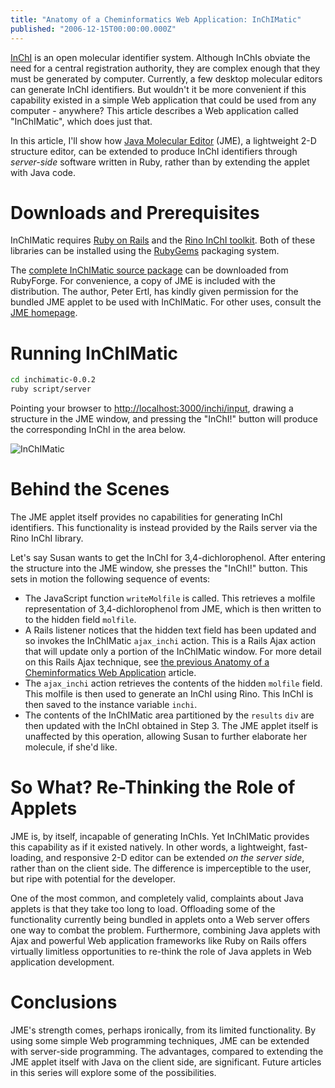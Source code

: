 ```yaml
---
title: "Anatomy of a Cheminformatics Web Application: InChIMatic"
published: "2006-12-15T00:00:00.000Z"
---
```


<a href="http://www.iupac.org/inchi/">InChI</a> is an open molecular identifier system. Although InChIs obviate the need for a central registration authority, they are complex enough that they must be generated by computer. Currently, a few desktop molecular editors can generate InChI identifiers. But wouldn't it be more convenient if this capability existed in a simple Web application that could be used from any computer - anywhere? This article describes a Web application called "InChIMatic", which does just that.

In this article, I'll show how <a href="http://www.molinspiration.com/jme/">Java Molecular Editor</a> (JME), a lightweight 2-D structure editor, can be extended to produce InChI identifiers through <em>server-side</em> software written in Ruby, rather than by extending the applet with Java code.

# Downloads and Prerequisites

InChIMatic requires <a href="http://rubyonrails.org">Ruby on Rails</a> and the <a href="http://depth-first.com/articles/2006/08/17/ruby-and-inchi-the-rino-library">Rino InChI toolkit</a>. Both of these libraries can be installed using the <a href="http://rubygems.org/">RubyGems</a> packaging system.

The <a href="http://rubyforge.org/frs/download.php/15616/inchimatic-0.0.2.tar.gz">complete InChIMatic source package</a> can be downloaded from RubyForge. For convenience, a copy of JME is included with the distribution. The author, Peter Ertl, has kindly given permission for the bundled JME applet to be used with InChIMatic. For other uses, consult the <a href="http://www.molinspiration.com/jme/">JME homepage</a>.

# Running InChIMatic

```bash
cd inchimatic-0.0.2
ruby script/server
```

Pointing your browser to <a href="http://localhost:3000/inchi/input">http://localhost:3000/inchi/input</a>, drawing a structure in the JME window, and pressing the "InChI!" button will produce the corresponding InChI in the area below.

![InChIMatic](/images/posts/20061214/screenshot_1.png "InChIMatic")

# Behind the Scenes

The JME applet itself provides no capabilities for generating InChI identifiers. This functionality is instead provided by the Rails server via the Rino InChI library.

Let's say Susan wants to get the InChI for 3,4-dichlorophenol. After entering the structure into the JME window, she presses the "InChI!" button. This sets in motion the following sequence of events:


- The JavaScript function `writeMolfile` is called. This retrieves a molfile representation of 3,4-dichlorophenol from JME, which is then written to to the hidden field `molfile`.
- A Rails listener notices that the hidden text field has been updated and so invokes the InChIMatic `ajax_inchi` action. This is a Rails Ajax action that will update only a portion of the InChIMatic window. For more detail on this Rails Ajax technique, see <a href="http://depth-first.com/articles/2006/12/04/anatomy-of-a-cheminformatics-web-application-ajaxifying-depict">the previous Anatomy of a Cheminformatics Web Application</a> article.
- The `ajax_inchi` action retrieves the contents of the hidden `molfile` field. This molfile is then used to generate an InChI using Rino. This InChI is then saved to the instance variable `inchi`.
- The contents of the InChIMatic area partitioned by the `results` `div` are then updated with the InChI obtained in Step 3. The JME applet itself is unaffected by this operation, allowing Susan to further elaborate her molecule, if she'd like.

# So What? Re-Thinking the Role of Applets

JME is, by itself, incapable of generating InChIs. Yet InChIMatic provides this capability as if it existed natively. In other words, a lightweight, fast-loading, and responsive 2-D editor can be extended <em>on the server side</em>, rather than on the client side. The difference is imperceptible to the user, but ripe with potential for the developer.

One of the most common, and completely valid, complaints about Java applets is that they take too long to load. Offloading some of the functionality currently being bundled in applets onto a Web server offers one way to combat the problem. Furthermore, combining Java applets with Ajax and powerful Web application frameworks like Ruby on Rails offers virtually limitless opportunities to re-think the role of Java applets in Web application development.

# Conclusions

JME's strength comes, perhaps ironically, from its limited functionality. By using some simple Web programming techniques, JME can be extended with server-side programming. The advantages, compared to extending the JME applet itself with Java on the client side, are significant. Future articles in this series will explore some of the possibilities.
